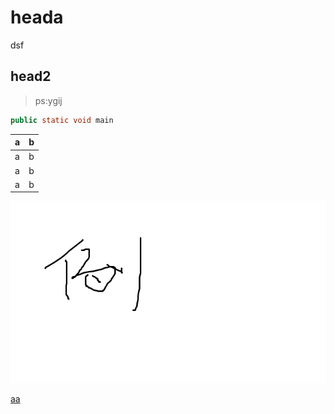 # heada
dsf

## head2		

>ps:ygij

```java
public static void main
```
|      a  | b  |
|---------|----|
|      a  | b  |
|      a  | b  |
|      a  | b  |



![bb](https://raw.githubusercontent.com/zionlew/note/master/pg1.png)

[aa](https://raw.githubusercontent.com/zionlew/note/master/pg1.png)